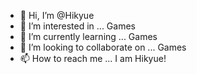 - 👋 Hi, I’m @Hikyue
- 👀 I’m interested in ... Games
- 🌱 I’m currently learning ... Games
- 💞️ I’m looking to collaborate on ... Games
- 📫 How to reach me ... I am Hikyue!

<!---
Hikyue/Hikyue is a ✨ special ✨ repository because its `README.md` (this file) appears on your GitHub profile.
You can click the Preview link to take a look at your changes.
--->
